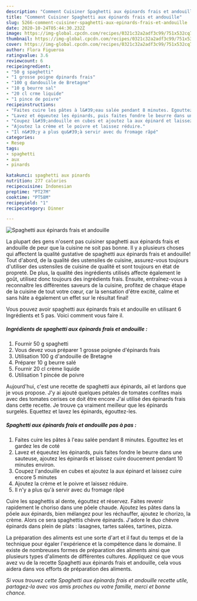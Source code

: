 ```yaml
---
description: "Comment Cuisiner Spaghetti aux épinards frais et andouille"
title: "Comment Cuisiner Spaghetti aux épinards frais et andouille"
slug: 5266-comment-cuisiner-spaghetti-aux-epinards-frais-et-andouille
date: 2020-10-24T05:44:30.232Z
image: https://img-global.cpcdn.com/recipes/0321c32a2adf3c99/751x532cq70/spaghetti-aux-epinards-frais-et-andouille-photo-principale-de-la-recette.jpg
thumbnail: https://img-global.cpcdn.com/recipes/0321c32a2adf3c99/751x532cq70/spaghetti-aux-epinards-frais-et-andouille-photo-principale-de-la-recette.jpg
cover: https://img-global.cpcdn.com/recipes/0321c32a2adf3c99/751x532cq70/spaghetti-aux-epinards-frais-et-andouille-photo-principale-de-la-recette.jpg
author: Flora Figueroa
ratingvalue: 3.6
reviewcount: 6
recipeingredient:
- "50 g spaghetti"
- "1 grosse poigne dpinards frais"
- "100 g dandouille de Bretagne"
- "10 g beurre sal"
- "20 cl crme liquide"
- "1 pince de poivre"
recipeinstructions:
- "Faites cuire les pâtes à l&#39;eau salée pendant 8 minutes. Egouttez les et gardez les de coté"
- "Lavez et équeutez les épinards, puis faites fondre le beurre dans une sauteuse, ajoutez les épinards et laissez cuire doucement pendant 10 minutes environ."
- "Coupez l&#39;andouille en cubes et ajoutez la aux épinard et laissez cuire encore 5 minutes"
- "Ajoutez la crème et le poivre et laissez réduire."
- "Il n&#39;y a plus qu&#39;à servir avec du fromage râpé"
categories:
- Resep
tags:
- spaghetti
- aux
- pinards

katakunci: spaghetti aux pinards 
nutrition: 277 calories
recipecuisine: Indonesian
preptime: "PT27M"
cooktime: "PT58M"
recipeyield: "1"
recipecategory: Dinner

---
```



![Spaghetti aux épinards frais et andouille](https://img-global.cpcdn.com/recipes/0321c32a2adf3c99/751x532cq70/spaghetti-aux-epinards-frais-et-andouille-photo-principale-de-la-recette.jpg)

La plupart des gens n'osent pas cuisiner spaghetti aux épinards frais et andouille de peur que la cuisine ne soit pas bonne. Il y a plusieurs choses qui affectent la qualité gustative de spaghetti aux épinards frais et andouille! Tout d'abord, de la qualité des ustensiles de cuisine, assurez-vous toujours d'utiliser des ustensiles de cuisine de qualité et sont toujours en état de propreté. De plus, la qualité des ingrédients utilisés affecte également le goût, utilisez donc toujours des ingrédients frais. Ensuite, entraînez-vous à reconnaître les différentes saveurs de la cuisine, profitez de chaque étape de la cuisine de tout votre cœur, car la sensation d'être excité, calme et sans hâte a également un effet sur le résultat final!

<!--inarticleads1-->

Vous pouvez avoir spaghetti aux épinards frais et andouille en utilisant 6 Ingrédients et 5 pas. Voici comment vous faire il.

##### Ingrédients de spaghetti aux épinards frais et andouille :

1. Fournir 50 g spaghetti
1. Vous devez vous préparer 1 grosse poignée d&#39;épinards frais
1. Utilisation 100 g d&#39;andouille de Bretagne
1. Préparer 10 g beurre salé
1. Fournir 20 cl crème liquide
1. Utilisation 1 pincée de poivre


Aujourd&#39;hui, c&#39;est une recette de spaghetti aux épinards, ail et lardons que je vous propose. J&#39;y ai ajouté quelques pétales de tomates confites mais avec des tomates cerises ce doit être encore J&#39;ai utilisé des épinards frais dans cette recette. Je trouve ça vraiment meilleur que les épinards surgelés. Equettez et lavez les épinards, égouttez-les. 

<!--inarticleads2-->

##### Spaghetti aux épinards frais et andouille pas à pas :

1. Faites cuire les pâtes à l&#39;eau salée pendant 8 minutes. Egouttez les et gardez les de coté
1. Lavez et équeutez les épinards, puis faites fondre le beurre dans une sauteuse, ajoutez les épinards et laissez cuire doucement pendant 10 minutes environ.
1. Coupez l&#39;andouille en cubes et ajoutez la aux épinard et laissez cuire encore 5 minutes
1. Ajoutez la crème et le poivre et laissez réduire.
1. Il n&#39;y a plus qu&#39;à servir avec du fromage râpé


Cuire les spaghettis al dente, égouttez et réservez. Faites revenir rapidement le choriso dans une pôele chaude. Ajoutez les pâtes dans la pôele aux épinards, bien mélangez pour les réchauffer, ajoutez le chorizo, la crème. Alors ce sera spaghettis chèvre épinards. J&#39;adore le duo chèvre épinards dans plein de plats : lasagnes, tartes salées, tartines, pizza. 

<!--inarticleads1-->

<p>
La préparation des aliments est une sorte d'art et il faut du temps et de la technique pour égaler l'expérience et la compétence dans le domaine. Il existe de nombreuses formes de préparation des aliments ainsi que plusieurs types d'aliments de différentes cultures. Appliquez ce que vous avez vu de la recette Spaghetti aux épinards frais et andouille, cela vous aidera dans vos efforts de préparation des aliments.
</p>

<p>
<i>Si vous trouvez cette Spaghetti aux épinards frais et andouille recette utile, partagez-la avec vos amis proches ou votre famille, merci et bonne chance.</i>
</p>
